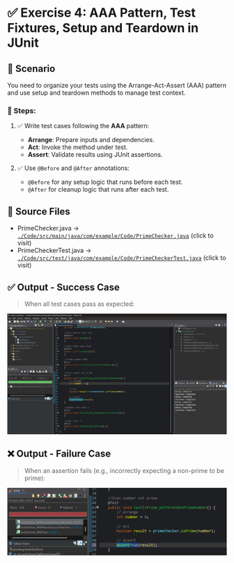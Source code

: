 # ✅ Exercise 4: AAA Pattern, Test Fixtures, Setup and Teardown in JUnit

## 📘 Scenario

You need to organize your tests using the Arrange-Act-Assert (AAA) pattern and use setup and teardown methods to manage test context.

### 🧩 Steps:

1. ✅ Write test cases following the **AAA** pattern:

   * **Arrange**: Prepare inputs and dependencies.
   * **Act**: Invoke the method under test.
   * **Assert**: Validate results using JUnit assertions.

2. ✅ Use `@Before` and `@After` annotations:

   * `@Before` for any setup logic that runs before each test.
   * `@After` for cleanup logic that runs after each test.

## 📄 Source Files

* PrimeChecker.java → [`./Code/src/main/java/com/example/Code/PrimeChecker.java`](./Code/src/main/java/com/example/Code/PrimeChecker.java) (click to visit)
* PrimeCheckerTest.java → [`./Code/src/test/java/com/example/Code/PrimeCheckerTest.java`](./Code/src/test/java/com/example/Code/PrimeCheckerTest.java) (click to visit)

## ✅ Output - Success Case

> When all test cases pass as expected:

![Success Output](./OUTPUT/Success.png)

## ❌ Output - Failure Case

> When an assertion fails (e.g., incorrectly expecting a non-prime to be prime):

![Failure Output](./OUTPUT/Failure.png)